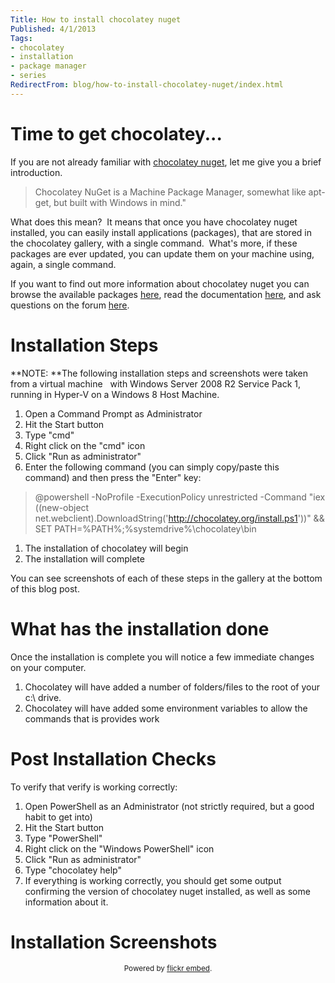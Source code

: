 ```yaml
---
Title: How to install chocolatey nuget
Published: 4/1/2013
Tags:
- chocolatey
- installation
- package manager
- series
RedirectFrom: blog/how-to-install-chocolatey-nuget/index.html
---
```


# Time to get chocolatey...

If you are not already familiar with [chocolatey nuget](http://chocolatey.org/), let me give you a brief introduction.

>Chocolatey NuGet is a Machine Package Manager, somewhat like apt-get, but built with Windows in mind."

What does this mean?  It means that once you have chocolatey nuget installed, you can easily install applications (packages), that are stored in the chocolatey gallery, with a single command.  What's more, if these packages are ever updated, you can update them on your machine using, again, a single command.

If you want to find out more information about chocolatey nuget you can browse the available packages [here](http://chocolatey.org/packages), read the documentation [here](https://github.com/chocolatey/chocolatey/wiki), and ask questions on the forum [here](https://groups.google.com/forum/?fromgroups#!forum/chocolatey).


# Installation Steps

**NOTE: **The following installation steps and screenshots were taken from a virtual machine   with Windows Server 2008 R2 Service Pack 1, running in Hyper-V on a Windows 8 Host Machine.

1. Open a Command Prompt as Administrator
1. Hit the Start button
1. Type "cmd"
1. Right click on the "cmd" icon
1. Click "Run as administrator"
1. Enter the following command (you can simply copy/paste this command) and then press the "Enter" key:

>@powershell -NoProfile -ExecutionPolicy unrestricted -Command "iex ((new-object net.webclient).DownloadString('http://chocolatey.org/install.ps1'))" && SET PATH=%PATH%;%systemdrive%\chocolatey\bin

1. The installation of chocolatey will begin
1. The installation will complete

You can see screenshots of each of these steps in the gallery at the bottom of this blog post.

# What has the installation done

Once the installation is complete you will notice a few immediate changes on your computer.

1. Chocolatey will have added a number of folders/files to the root of your c:\ drive.
1. Chocolatey will have added some environment variables to allow the commands that is provides work

# Post Installation Checks

To verify that verify is working correctly:

1. Open PowerShell as an Administrator (not strictly required, but a good habit to get into)
1. Hit the Start button
1. Type "PowerShell"
1. Right click on the "Windows PowerShell" icon
1. Click "Run as administrator"
1. Type "chocolatey help"
1. If everything is working correctly, you should get some output confirming the version of chocolatey nuget installed, as well as some information about it.

# Installation Screenshots

<div id="flickrembed"></div><small style="display: block; text-align: center; margin: 0 auto;">Powered by <a href="https://flickrembed.com">flickr embed</a>.</small>

<script src="https://flickrembed.com/embed_v2.js.php?source=flickr&layout=responsive&input=72157676537512420&sort=0&by=album&theme=default&scale=fit&skin=default&id=5850544461b40"></script>
